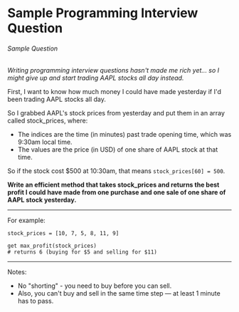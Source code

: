 # Sample Programming Interview Question
###### Sample Question

_Writing programming interview questions hasn't made me rich yet... so I might give up and start trading AAPL stocks all day instead._


First, I want to know how much money I could have made yesterday if I'd been trading AAPL stocks all day.

So I grabbed AAPL's stock prices from yesterday and put them in an array called stock_prices, where:

* The indices are the time (in minutes) past trade opening time, which was 9:30am local time.
* The values are the price (in USD) of one share of AAPL stock at that time.

So if the stock cost $500 at 10:30am, that means `stock_prices[60] = 500`.

**Write an efficient method that takes stock_prices and returns the best profit I could have made from one purchase and one sale of one share of AAPL stock yesterday.**

---

For example:
```
stock_prices = [10, 7, 5, 8, 11, 9]

get max_profit(stock_prices)
# returns 6 (buying for $5 and selling for $11)
```

---

Notes:
* No "shorting" - you need to buy before you can sell.
* Also, you can't buy and sell in the same time step — at least 1 minute has to pass.
